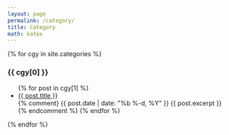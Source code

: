 ```yaml
---
layout: page
permalink: /category/
title: Category
math: katex
---
```


{% for cgy in site.categories %}
  <h3 id="{{ cgy[0] | slugify }}">{{ cgy[0] }}</h3>
  <ul>
    {% for post in cgy[1] %}
      <li><a href="{{ site.baseurl }}{{ post.url }}">{{ post.title }}</a></li>
      {% comment}
      {{ post.date | date: "%b %-d, %Y" }}
      {{ post.excerpt }}
      {% endcomment %}
    {% endfor %}
  </ul>
{% endfor %}


